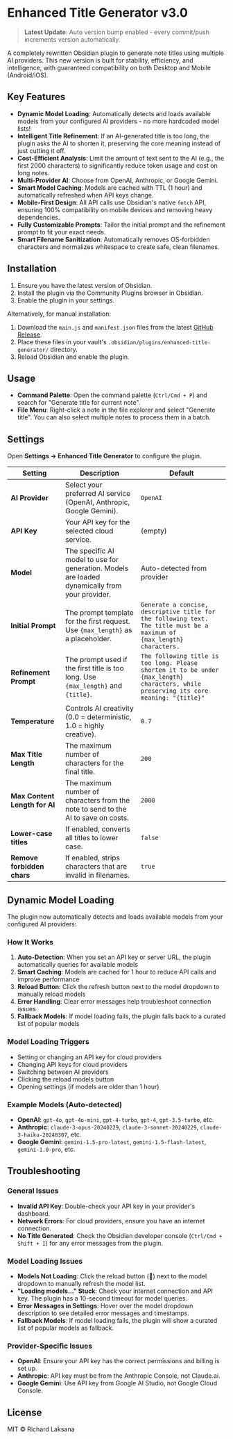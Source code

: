 # Enhanced Title Generator v3.0

> **Latest Update**: Auto version bump enabled - every commit/push increments version automatically.

A completely rewritten Obsidian plugin to generate note titles using multiple AI providers. This new version is built for stability, efficiency, and intelligence, with guaranteed compatibility on both Desktop and Mobile (Android/iOS).

## Key Features

- **Dynamic Model Loading**: Automatically detects and loads available models from your configured AI providers - no more hardcoded model lists!
- **Intelligent Title Refinement**: If an AI-generated title is too long, the plugin asks the AI to shorten it, preserving the core meaning instead of just cutting it off.
- **Cost-Efficient Analysis**: Limit the amount of text sent to the AI (e.g., the first 2000 characters) to significantly reduce token usage and cost on long notes.
- **Multi-Provider AI**: Choose from OpenAI, Anthropic, or Google Gemini.
- **Smart Model Caching**: Models are cached with TTL (1 hour) and automatically refreshed when API keys change.
- **Mobile-First Design**: All API calls use Obsidian's native `fetch` API, ensuring 100% compatibility on mobile devices and removing heavy dependencies.
- **Fully Customizable Prompts**: Tailor the initial prompt and the refinement prompt to fit your exact needs.
- **Smart Filename Sanitization**: Automatically removes OS-forbidden characters and normalizes whitespace to create safe, clean filenames.

## Installation

1.  Ensure you have the latest version of Obsidian.
2.  Install the plugin via the Community Plugins browser in Obsidian.
3.  Enable the plugin in your settings.

Alternatively, for manual installation:
1.  Download the `main.js` and `manifest.json` files from the latest [GitHub Release](https://github.com/rlaksana/obsidian-title-generator/releases).
2.  Place these files in your vault's `.obsidian/plugins/enhanced-title-generator/` directory.
3.  Reload Obsidian and enable the plugin.

## Usage

-   **Command Palette**: Open the command palette (`Ctrl/Cmd + P`) and search for "Generate title for current note".
-   **File Menu**: Right-click a note in the file explorer and select "Generate title". You can also select multiple notes to process them in a batch.

## Settings

Open **Settings → Enhanced Title Generator** to configure the plugin.

| Setting                      | Description                                                                                             | Default                                                                                                |
| ---------------------------- | ------------------------------------------------------------------------------------------------------- | ------------------------------------------------------------------------------------------------------ |
| **AI Provider**              | Select your preferred AI service (OpenAI, Anthropic, Google Gemini).                            | `OpenAI`                                                                                               |
| **API Key**     | Your API key for the selected cloud service.                 | (empty)                                                                     |
| **Model**                    | The specific AI model to use for generation. Models are loaded dynamically from your provider.          | Auto-detected from provider                                                                            |
| **Initial Prompt**           | The prompt template for the first request. Use `{max_length}` as a placeholder.                         | `Generate a concise, descriptive title for the following text. The title must be a maximum of {max_length} characters.` |
| **Refinement Prompt**        | The prompt used if the first title is too long. Use `{max_length}` and `{title}`.                       | `The following title is too long. Please shorten it to be under {max_length} characters, while preserving its core meaning: "{title}"` |
| **Temperature**              | Controls AI creativity (0.0 = deterministic, 1.0 = highly creative).                                    | `0.7`                                                                                                  |
| **Max Title Length**         | The maximum number of characters for the final title.                                                   | `200`                                                                                                  |
| **Max Content Length for AI**| The maximum number of characters from the note to send to the AI to save on costs.                      | `2000`                                                                                                 |
| **Lower-case titles**        | If enabled, converts all titles to lower case.                                                          | `false`                                                                                                |
| **Remove forbidden chars**   | If enabled, strips characters that are invalid in filenames.                                            | `true`                                                                                                 |

## Dynamic Model Loading

The plugin now automatically detects and loads available models from your configured AI providers:

### How It Works

1. **Auto-Detection**: When you set an API key or server URL, the plugin automatically queries for available models
2. **Smart Caching**: Models are cached for 1 hour to reduce API calls and improve performance
3. **Reload Button**: Click the refresh button next to the model dropdown to manually reload models
4. **Error Handling**: Clear error messages help troubleshoot connection issues
5. **Fallback Models**: If model loading fails, the plugin falls back to a curated list of popular models

### Model Loading Triggers

- Setting or changing an API key for cloud providers
- Changing API keys for cloud providers
- Switching between AI providers
- Clicking the reload models button
- Opening settings (if models are older than 1 hour)

### Example Models (Auto-detected)

-   **OpenAI**: `gpt-4o`, `gpt-4o-mini`, `gpt-4-turbo`, `gpt-4`, `gpt-3.5-turbo`, etc.
-   **Anthropic**: `claude-3-opus-20240229`, `claude-3-sonnet-20240229`, `claude-3-haiku-20240307`, etc.
-   **Google Gemini**: `gemini-1.5-pro-latest`, `gemini-1.5-flash-latest`, `gemini-1.0-pro`, etc.

## Troubleshooting

### General Issues

-   **Invalid API Key**: Double-check your API key in your provider's dashboard.
-   **Network Errors**: For cloud providers, ensure you have an internet connection.
-   **No Title Generated**: Check the Obsidian developer console (`Ctrl/Cmd + Shift + I`) for any error messages from the plugin.

### Model Loading Issues

-   **Models Not Loading**: Click the reload button (🔄) next to the model dropdown to manually refresh the model list.
-   **"Loading models..." Stuck**: Check your internet connection and API key. The plugin has a 10-second timeout for model queries.
-   **Error Messages in Settings**: Hover over the model dropdown description to see detailed error messages and timestamps.
-   **Fallback Models**: If model loading fails, the plugin will show a curated list of popular models as fallback.

### Provider-Specific Issues

-   **OpenAI**: Ensure your API key has the correct permissions and billing is set up.
-   **Anthropic**: API key must be from the Anthropic Console, not Claude.ai.
-   **Google Gemini**: Use API key from Google AI Studio, not Google Cloud Console.

## License

MIT © Richard Laksana